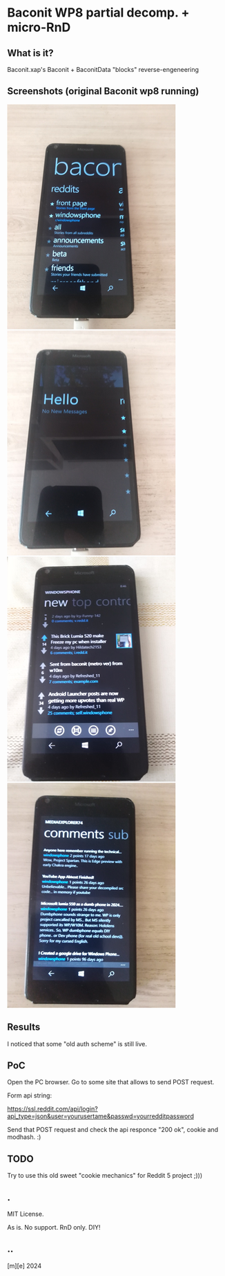 # Baconit WP8 partial decomp. + micro-RnD

## What is it?

Baconit.xap's Baconit + BaconitData "blocks" reverse-engeneering

## Screenshots (original Baconit wp8 running)
![](Images/shot01.png)
![](Images/shot02.png)
![](Images/shot03.png)
![](Images/shot04.png)


## Results

I noticed that some "old auth scheme" is still live.

## PoC

Open the PC browser. Go to some site that allows to send POST request.

Form api string:

https://ssl.reddit.com/api/login?api_type=json&user=yourusertame&passwd=yourredditpassword

Send that POST request and check the api responce "200 ok", cookie and modhash. :)

## TODO
Try to use this old sweet "cookie mechanics" for Reddit 5 project ;)))

## .
MIT License.

As is. No support. RnD only. DIY!

## ..
[m][e] 2024